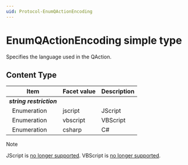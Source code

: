 ```yaml
---
uid: Protocol-EnumQActionEncoding
---
```


# EnumQActionEncoding simple type

Specifies the language used in the QAction.

## Content Type

|Item|Facet value|Description|
|--- |--- |--- |
|***string restriction***|||
|&nbsp;&nbsp;Enumeration|jscript|JScript|
|&nbsp;&nbsp;Enumeration|vbscript|VBScript|
|&nbsp;&nbsp;Enumeration|csharp|C#|

> [!NOTE]
> JScript is [no longer supported](xref:Software_support_life_cycles#dataminer-functionality-evolution-and-retirement).
> VBScript is [no longer supported](xref:Software_support_life_cycles#dataminer-functionality-evolution-and-retirement).
